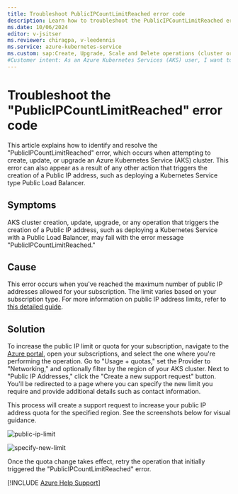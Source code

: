 ```yaml
---
title: Troubleshoot PublicIPCountLimitReached error code
description: Learn how to troubleshoot the PublicIPCountLimitReached error when you try to upgrade an Azure Kubernetes Service cluster.
ms.date: 10/06/2024
editor: v-jsitser
ms.reviewer: chiragpa, v-leedennis
ms.service: azure-kubernetes-service
ms.custom: sap:Create, Upgrade, Scale and Delete operations (cluster or nodepool)
#Customer intent: As an Azure Kubernetes Services (AKS) user, I want to troubleshoot an Azure Kubernetes Service cluster upgrade that failed because of a PublicIPCountLimitReached error so that I can upgrade the cluster successfully.
---
```


# Troubleshoot the "PublicIPCountLimitReached" error code

This article explains how to identify and resolve the "PublicIPCountLimitReached" error, which occurs when attempting to create, update, or upgrade an Azure Kubernetes Service (AKS) cluster. This error can also appear as a result of any other action that triggers the creation of a Public IP address, such as deploying a Kubernetes Service type Public Load Balancer.

## Symptoms

AKS cluster creation, update, upgrade, or any operation that triggers the creation of a Public IP address, such as deploying a Kubernetes Service with a Public Load Balancer, may fail with the error message "PublicIPCountLimitReached."

## Cause

This error occurs when you've reached the maximum number of public IP addresses allowed for your subscription. The limit varies based on your subscription type. For more information on public IP address limits, refer to [this detailed guide](/azure/azure-resource-manager/management/azure-subscription-service-limits#publicip-address).

## Solution

To increase the public IP limit or quota for your subscription, navigate to the [Azure portal](https://portal.azure.com/#view/Microsoft_Azure_Billing/SubscriptionsBladeV2), open your subscriptions, and select the one where you're performing the operation. Go to "Usage + quotas," set the Provider to "Networking," and optionally filter by the region of your AKS cluster. Next to "Public IP Addresses," click the "Create a new support request" button. You'll be redirected to a page where you can specify the new limit you require and provide additional details such as contact information.

This process will create a support request to increase your public IP address quota for the specified region. See the screenshots below for visual guidance.

![public-ip-limit](https://github.com/user-attachments/assets/85e93fa0-e151-4410-99b3-13410b4049b1)

![specify-new-limit](https://github.com/user-attachments/assets/de006bb5-e5c3-4c7e-91db-3a89b2991450)

Once the quota change takes effect, retry the operation that initially triggered the "PublicIPCountLimitReached" error.

[!INCLUDE [Azure Help Support](../../../includes/azure-help-support.md)]
